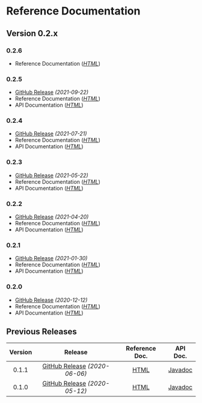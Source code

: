 # Reference Documentation

## Version 0.2.x

### 0.2.6 <Badge text="Latest Snapshot" type="warn" vertical="top"/>
* Reference Documentation (_[HTML](https://chhorz.github.io/oas-generator/docs/0.2.6-SNAPSHOT/oas-generator.html)_)

### 0.2.5 <Badge text="Latest Release" vertical="top"/>
* [GitHub Release](https://github.com/chhorz/oas-generator/releases/tag/v0.2.5) _(2021-09-22)_
* Reference Documentation (_[HTML](https://chhorz.github.io/oas-generator/docs/0.2.5/oas-generator.html)_)
* API Documentation (_[HTML](https://chhorz.github.io/oas-generator/docs/0.2.5/apidocs/)_)

### 0.2.4
* [GitHub Release](https://github.com/chhorz/oas-generator/releases/tag/v0.2.4) _(2021-07-21)_
* Reference Documentation (_[HTML](https://chhorz.github.io/oas-generator/docs/0.2.4/oas-generator.html)_)
* API Documentation (_[HTML](https://chhorz.github.io/oas-generator/docs/0.2.4/apidocs/)_)

### 0.2.3
* [GitHub Release](https://github.com/chhorz/oas-generator/releases/tag/v0.2.3) _(2021-05-22)_
* Reference Documentation (_[HTML](https://chhorz.github.io/oas-generator/docs/0.2.3/oas-generator.html)_)
* API Documentation (_[HTML](https://chhorz.github.io/oas-generator/docs/0.2.3/apidocs/)_)

### 0.2.2
* [GitHub Release](https://github.com/chhorz/oas-generator/releases/tag/v0.2.2) _(2021-04-20)_
* Reference Documentation (_[HTML](https://chhorz.github.io/oas-generator/docs/0.2.2/oas-generator.html)_)
* API Documentation (_[HTML](https://chhorz.github.io/oas-generator/docs/0.2.2/apidocs/)_)

### 0.2.1
* [GitHub Release](https://github.com/chhorz/oas-generator/releases/tag/v0.2.1) _(2021-01-30)_
* Reference Documentation (_[HTML](https://chhorz.github.io/oas-generator/docs/0.2.1/oas-generator.html)_)
* API Documentation (_[HTML](https://chhorz.github.io/oas-generator/docs/0.2.1/apidocs/)_)

### 0.2.0 
* [GitHub Release](https://github.com/chhorz/oas-generator/releases/tag/v0.2.0) _(2020-12-12)_
* Reference Documentation (_[HTML](https://chhorz.github.io/oas-generator/docs/0.2.0/oas-generator.html)_)
* API Documentation (_[HTML](https://chhorz.github.io/oas-generator/docs/0.2.0/apidocs/)_)

## Previous Releases

| Version | Release | Reference Doc. | API Doc. |
|:---:|:---:|:---:|:---:|
| 0.1.1 | [GitHub Release](https://github.com/chhorz/oas-generator/releases/tag/v0.1.1) _(2020-06-06)_ | [HTML](https://chhorz.github.io/oas-generator/docs/0.1.1/oas-generator.html) | [Javadoc](https://chhorz.github.io/oas-generator/docs/0.1.1/apidocs/) |
| 0.1.0 | [GitHub Release](https://github.com/chhorz/oas-generator/releases/tag/v0.1.0) _(2020-05-12)_ | [HTML](https://chhorz.github.io/oas-generator/docs/0.1.0/oas-generator.html) | [Javadoc](https://chhorz.github.io/oas-generator/docs/0.1.0/apidocs/) |
